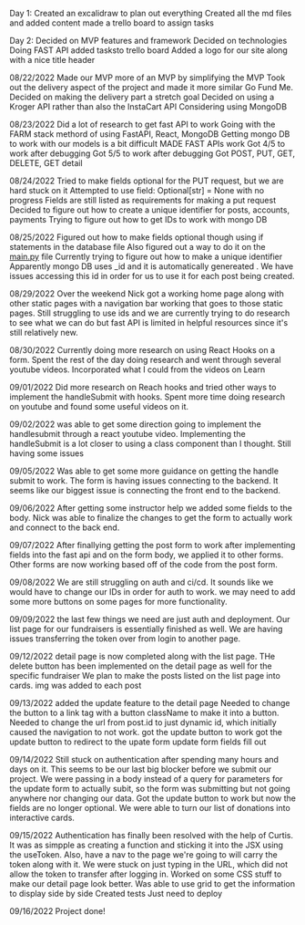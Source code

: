 Day 1:
Created an excalidraw to plan out everything
Created all the md files and added content
made a trello board to assign tasks

Day 2:
Decided on MVP features and framework
Decided on technologies
Doing FAST API
added tasksto trello board
Added a logo for our site along with a nice title header

08/22/2022
Made our MVP more of an MVP by simplifying the MVP
Took out the delivery aspect of the project and made it more similar Go Fund Me.
Decided on making the delivery part a stretch goal
Decided on using a Kroger API rather than also the InstaCart API
Considering using MongoDB

08/23/2022
Did a lot of research to get fast API to work
Going with the FARM stack methord of using FastAPI, React, MongoDB
Getting mongo DB to work with our models is a bit difficult
MADE FAST APIs work
Got 4/5 to work after debugging
Got 5/5 to work after debugging
Got POST, PUT, GET, DELETE, GET detail

08/24/2022
Tried to make fields optional for the PUT request, but we are hard stuck on it
Attempted to use field: Optional[str] = None with no progress 
Fields are still listed as requirements for making a put request
Decided to figure out how to create a unique identifier for posts, accounts, payments
Trying to figure out how to get IDs to work with mongo DB


08/25/2022
Figured out how to make fields optional though using if statements in the database file
Also figured out a way to do it on the [main.py](http://main.py) file 
Currently trying to figure out how to make a unique identifier 
Apparently mongo DB uses _id and it is automatically genereated .
We have issues accessing this id in order for us to use it for each post being created.

08/29/2022
Over the weekend Nick got a working home page along with other static pages with a navigation bar working that goes to those static pages.
Still struggling to use ids and we are currently trying to do research to see what we can do but fast API is limited in helpful resources since it's still relatively new.

08/30/2022
Currently doing more research on using React Hooks on a form. Spent the rest of the day doing research and went through several youtube videos. Incorporated what I could from the videos on Learn

09/01/2022
Did more research on Reach hooks and tried other ways to implement the handleSubmit with hooks. Spent more time doing research on youtube and found some useful videos on it.

09/02/2022
was able to get some direction going to implement the handlesubmit through a react youtube video. Implementing the handleSubmit is a lot closer to using a class component than I thought. Still having some issues

09/05/2022
Was able to get some more guidance on getting the handle submit to work. The form is having issues connecting to the backend. It seems like our biggest issue is connecting the front end to the backend.

09/06/2022
After getting some instructor help we added some fields to the body. Nick was able to finalize the changes to get the form to actually work and connect to the back end.

09/07/2022
After finallying getting the post form to work after implementing fields into the fast api and on the form body, we applied it to other forms. Other forms are now working based off of the code from the post form.

09/08/2022
We are still struggling on auth and ci/cd. It sounds like we would have to change our IDs in order for auth to work.
we may need to add some more buttons on some pages for more functionality.


09/09/2022
the last few things we need are just auth and deployment. Our list page for our fundraisers is essentially finished as well.
We are having issues transferring the token over from login to another page.

09/12/2022
detail page is now completed along with the list page. THe delete button has been implemented on the detail page as well for the specific fundraiser
We plan to make the posts listed on the list page into cards.
img was added to each post

09/13/2022
added the update feature to the detail page
Needed to change the button to a link tag with a button className to make it into a button. 
Needed to change the url from post.id to just dynamic id, which initially caused the navigation to not work.
got the update button to work
got the update button to redirect to the upate form
update form fields fill out 


09/14/2022
Still stuck on authentication after spending many hours and days on it. This seems to be our last big blocker before we submit our project.
We were passing in a body instead of a query for parameters for the update form to actually subit, so the form was submitting but not going anywhere nor changing our data.
Got the update button to work but now the fields are no longer optional.
We were able to turn our list of donations into interactive cards.

09/15/2022
Authentication has finally been resolved with the help of Curtis. It was as simpple as creating a function and sticking it into the JSX using the useToken.
Also, have a nav to the page we're going to will carry the token along with it.
We were stuck on just typing in the URL, which did not allow the token to transfer after logging in.
Worked on some CSS stuff to make our detail page look better.
Was able to use grid to get the information to display side by side
Created tests
Just need to deploy

09/16/2022
Project done! 